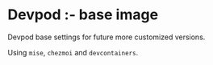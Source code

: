# Devpod :- base image

Devpod base settings for future more customized versions.

Using `mise`, `chezmoi` and `devcontainers`.


